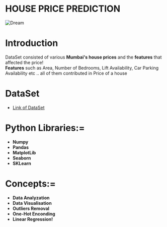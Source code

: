 # HOUSE PRICE PREDICTION
![Dream](https://img-new.cgtrader.com/items/85628/34254bcd6a/modern-small-house-3d-model-3ds.jpg)
# Introduction
DataSet consisted of various **Mumbai's house prices** and the **features** that affected the price! <br/>
**Features** such as Area, Number of Bedrooms, Lift Availability, Car Parking Availability etc .. all of them contributed in Price of a house
 
# DataSet
- [Link of DataSet](https://www.kaggle.com/sameep98/housing-prices-in-mumbai)
# Python Libraries:=
- **Numpy**
- **Pandas**
- **MatplotLib** 
- **Seaborn**
- **SKLearn** <br/>
# Concepts:= 
- **Data Analyzation** 
- **Data Visualisation** 
- **Outliers Removal** 
- **One-Hot Enconding** 
- **Linear Regression!** <br/>
<!--# Price-Vs-Area
![price vs area](https://github.com/ManthanK-24/House-Price-Prediction/blob/main/hpp_area.png?raw=true)<br/><br/><br/>
# Price-Vs-No-of-rooms
![price vs rooms](https://github.com/ManthanK-24/House-Price-Prediction/blob/main/hpp_rooms.png?raw=true)<br/>
-->
